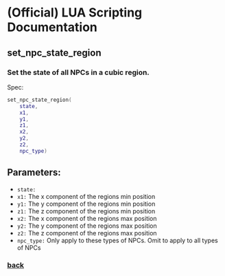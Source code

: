 
# (Official) LUA Scripting Documentation

## set_npc_state_region

### Set the state of all NPCs in a cubic region.

Spec:
```lua
set_npc_state_region(
	state,
	x1,
	y1,
	z1,
	x2,
	y2,
	z2,
	npc_type)
```
## Parameters:
- `state:` 
- `x1:` The x component of the regions min position
- `y1:` The y component of the regions min position
- `z1:` The z component of the regions min position
- `x2:` The x component of the regions max position
- `y2:` The y component of the regions max position
- `z2:` The z component of the regions max position
- `npc_type:` Only apply to these types of NPCs. Omit to apply to all types of NPCs
### [back](../npcs)
